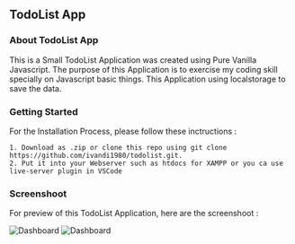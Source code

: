 ## TodoList App

### About TodoList App

This is a Small TodoList Application was created using Pure Vanilla Javascript.
The purpose of this Application is to exercise my coding skill specially on Javascript basic things.
This Application using localstorage to save the data.

### Getting Started

For the Installation Process, please follow these inctructions :

    1. Download as .zip or clone this repo using git clone https://github.com/ivandi1980/todolist.git.
    2. Put it into your Webserver such as htdocs for XAMPP or you ca use live-server plugin in VSCode

### Screenshoot

For preview of this TodoList Application, here are the screenshoot :

![Dashboard](captured/one.png "This is the Home's Captured")
![Dashboard](captured/two.png "This is the Home's Captured")
